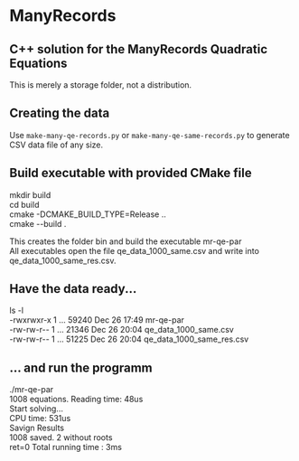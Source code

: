 # ManyRecords  
## C++ solution for the ManyRecords Quadratic Equations

This is merely a storage folder, not a distribution.  

## Creating the data
Use `make-many-qe-records.py` or `make-many-qe-same-records.py` to generate CSV data file of any size.


## Build executable with provided CMake file  
mkdir build  
cd build  
cmake -DCMAKE_BUILD_TYPE=Release ..  
cmake --build .  

This creates the folder bin and build the executable  mr-qe-par  
All executables open the file qe_data_1000_same.csv and write into qe_data_1000_same_res.csv.  

## Have the data ready...  
ls -l  
-rwxrwxr-x 1 ... 59240 Dec 26 17:49 mr-qe-par  
-rw-rw-r-- 1 ... 21346 Dec 26 20:04 qe_data_1000_same.csv  
-rw-rw-r-- 1 ... 51225 Dec 26 20:04 qe_data_1000_same_res.csv  

## ... and run the programm    
./mr-qe-par  
1008 equations. Reading time: 48us  
Start solving...  
CPU time: 531us  
Savign Results  
1008 saved. 2 without roots  
ret=0   Total running time : 3ms  





